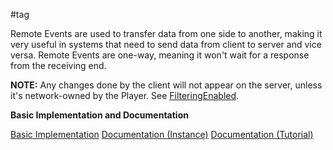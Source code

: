 #tag

Remote Events are used to transfer data from one side to another, making it very useful in systems that need to send data from client to server and vice versa. Remote Events are one-way, meaning it won't wait for a response from the receiving end.

**NOTE:** Any changes done by the client will not appear on the server, unless it's network-owned by the Player. See [FilteringEnabled](https://github.com/eunhalua/tags/blob/main/FilteringEnabled.md).

**Basic Implementation and Documentation**

[Basic Implementation](https://github.com/eunhalua/tags/blob/main/Remote%20Events.md)
[Documentation (Instance)](https://create.roblox.com/docs/reference/engine/classes/RemoteEvent)
[Documentation (Tutorial)](https://create.roblox.com/docs/scripting/events/remote)